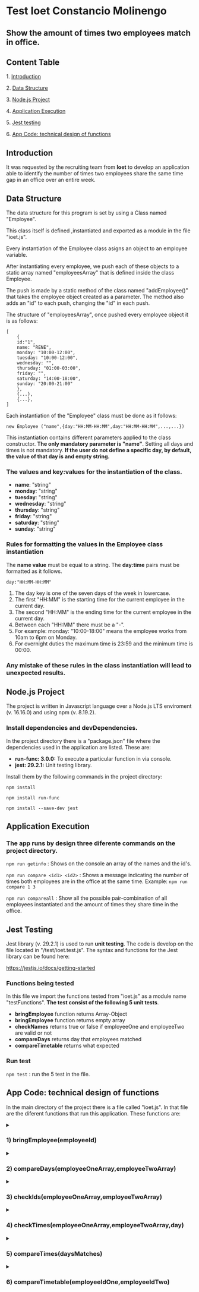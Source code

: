 <h1>Test Ioet Constancio Molinengo</h1>

<h2>Show the amount of times two employees match in office.</h2>

<h2>Content Table</h2>

<p>1. <a href=#introduction>Introduction</a></p>
<p>2. <a href=#data-structure>Data Structure</a></p>
<p>3. <a href=#node>Node.js Project</a></p>
<p>4. <a href=#app>Application Execution</a></p>
<p>5. <a href=#test>Jest testing</a></p>
<p>6. <a href=#code>App Code: technical design of functions</a></p>

<h2 name="introduction">Introduction</h2>

It was requested by the recruiting team from <strong>Ioet</strong> to develop an application able to identify the number of times two employees share the same time gap in an office over an entire week.

<h2 name="data-structure">Data Structure</h2>

<p>The data structure for this program is set by using a Class named "Employee". </p>
<p>This class itself is defined ,instantiated and exported as a module in the file "ioet.js".</p>

<p>Every instantiation of the Employee class asigns an object to an employee variable.</p>
<p>After instantiating every employee, we push each of these objects to a static array named "employeesArray" that is defined inside the class Employee.</p> 
<p>The push is made by a static method of the class named "addEmployee()" that takes the employee object created as a parameter. The method also adds an "id" to each push, changing the "id" in each push.</p>

<p>The structure of "employeesArray", once pushed every employee object it is as follows:</p>

```
[
	{
	id:"1",
	name: "RENE",
	monday: "10:00-12:00",
	tuesday: "10:00-12:00",
	wednesday: "",
	thursday: "01:00-03:00",
	friday: "",
	saturday: "14:00-18:00",
	sunday: "20:00-21:00"
	},
	{...},
	{...},
]
```

<p>Each instantiation of the "Employee" class must be done as it follows:</p>

`new Employee ("name",{day:"HH:MM-HH:MM",day:"HH:MM-HH:MM",...,...})`

<p>This instantiation contains different parameters applied to the class constructor. <strong>The only mandatory parameter is "name"</strong>. Setting all days and times is not mandatory. <strong>If the user do not define a specific day, by default, the value of that day is and empty string.</strong></p>

<h3>The values and key:values for the instantiation of the class.</h3>

<ul>
	<li><strong>name</strong>: "string"</li>
	<li><strong>monday</strong>: "string"</li>
	<li><strong>tuesday</strong>: "string"</li>
	<li><strong>wednesday</strong>: "string"</li>
	<li><strong>thursday</strong>: "string"</li>
	<li><strong>friday</strong>: "string"</li>
	<li><strong>saturday</strong>: "string"</li>
	<li><strong>sunday</strong>: "string"</li>
</ul>

<h3>Rules for formatting the values in the Employee class instantiation</h3>

<p>The <strong>name value</strong> must be equal to a string.
The <strong>day:time</strong> pairs must be formatted as it follows.</p>

`day:"HH:MM-HH:MM"`

<ol>
<li>The day key is one of the seven days of the week in lowercase.</li>
<li>The first "HH:MM" is the starting time for the current employee in the current day.</li>
<li>The second "HH:MM" is the ending time for the current employee in the current day.</li>
<li>Between each "HH:MM" there must be a "-".</li>
<li>For example: monday: "10:00-18:00" means the employee works from 10am to 6pm on Monday.</li>
<li>For overnight duties the maximum time is 23:59 and the minimum time is 00:00.</li>
</ol>

<h3>Any mistake of these rules in the class instantiation will lead to unexpected results.</h3>

<h2 name="node">Node.js Project</h2>
The project is written in Javascript language over a Node.js LTS enviroment (v. 16.16.0) and using npm (v. 8.19.2).

<h3>Install dependencies and devDependencies.</h3>

In the project directory there is a "package.json" file where the dependencies used in the application are listed. These are:

<ul>
	<li><strong>run-func: 3.0.0:</strong> To execute a particular function in via console.</li>
	<li><strong>jest: 29.2.1:</strong> Unit testing library.</li>
</ul>

<p>Install them by the following commands in the project directory:</p>

`npm install`

`npm install run-func`

`npm install --save-dev jest`

<h2 name="app">Application Execution</h2>
<h3>The app runs by design three diferente commands on the project directory.</h3>

`npm run getinfo` : Shows on the console an array of the names and the id's.

`npm run compare <id1> <id2>` : Shows a message indicating the number of times both employees are in the office at the same time. Example: `npm run compare 1 3`

`npm run compareall` : Show all the possible pair-combination of all employees instantiated and the amount of times they share time in the office.

<h2 name="test">Jest Testing</h2>

<p>Jest library (v. 29.2.1) is used to run <strong>unit testing</strong>. The code is develop on the file located in "/test/ioet.test.js". The syntax and functions for the Jest library can be found here:</p>

https://jestjs.io/docs/getting-started

<h3>Functions being tested</h3>

<p>In this file we import the functions tested from "ioet.js" as a module name "testFunctions". <strong>The test consist of the following 5 unit tests</strong>.</p>

<ul>
	<li><strong>bringEmployee</strong> function returns Array-Object</li>
	<li><strong>bringEmployee</strong>  function returns empty array</li>
	<li><strong>checkNames</strong> returns true or false if employeeOne and employeeTwo are valid or not</li>
	<li><strong>compareDays</strong> returns day that employees matched</li>
	<li><strong>compareTimetable</strong> returns what expected</li>
</ul>

<h3>Run test</h3>

`npm test` : run the 5 test in the file.

<h2 name="code">App Code: technical design of functions</h2>
    
In the main directory of the project there is a file called "ioet.js". In that file are the diferent functions that run this application. These functions are:

<details>
    <summary><h3>1) bringEmployee(employeeId)</h3></summary>
    <p>This function takes as an argument the id of any employee.</p>
    <p>Above all the code, there is an <strong>import of the module "EmployeeClass"</strong> which contains the "Employee" class. Inside the class there is an Array called "employeesArray". The implementation of this arrays is explain in prior chapter of this documentation.</p>
    <p>We assign that array to a local variable called the same. Then, the app <strong>filters that array looking for the employee object that has the "id" given as a argument in the function</strong>. The function, finally, returns an array with a single object inside.</p>
    <p>Finally, all the functionality detailed above is inside a <strong>try...catch block</strong> to catch the only possible error; which is if the class Employee was not imported correctly</p>
</details>

<details>
    <summary><h3>2) compareDays(employeeOneArray,employeeTwoArray)</h3></summary>
    <p>This function uses as parameters two arrays each returned from an execution of function 1.</p>
    <p>First, <strong>new Object() instantiation</strong> creates a empty object that the app asigns to a variable called <strong>daysMatched</strong>, which the app will use to, in first place, save the days and times two employees matches.</p>
    <p>Then, we use the function number 3, which returns true or false whether the arrays are correct or not and asign that <strong>boolean value the variable areIdsChecked.</strong><p>
    <p>If the value of areIdsChecked is true, the app starts entering values to the variable called daysMatched.</p> 
    <p>It does this by executing a <strong>for loop</strong> which <strong>iterates through the elements of an array called daysOfWeek, that have the seven days of the week<strong>and was defined at the beginning of the code.</p> 
    <p>Inside the iteration, there's an if-else condition which does the next:</p>
    <ol>
        <li>If <strong>any of the two arguments of the function returns falsy values in the object key "day"</strong>, it means on that day one of the employees do not work at office. Making imposible for them to meet. Then the iteration jumps to other day.</li>
        <li>If both have time schedules thay day, both have truthy values and the iteration runs the else block. 
        <li>Inside the <strong>else block</strong>, there's function 4, which checks whether the schedule time format is correct for both employees and returns an <strong>Array of time values that is assigned to the variable times</strong>.</li>
        <li>Finally we insert inside the <strong>daysMatched object</strong> a key:value pair, being <strong>key=day and value=times.</strong> At the end of the iteration this object contains the days both employees were at office and their entry and exit time.</li>
    </ol>
    <p>After the iteration is finished, the function <strong>returns the object DaysMatched</strong>
    <p>Also there is in this function <strong>error handlers if the time schedule are wrong formated the class Employee object</strong> and <strong>log messages if the function 3 returns false (meaning the user wrote the names incorrectly)</p>    
</details>

<details>
 <summary><h3>3) checkIds(employeeOneArray,employeeTwoArray)</h3></summary>
    <p>The function takes as an argument two arrays, each with a single object of the selected employee.</p>
    <p>Inside, the function has <strong>two conditions the arrays must fullfil:</strong>.</p>
    <p>The <strong>first one</strong> controls if the parameters are the same.</p>
    <p>The <strong>second one</strong> controls if any of the parameters are the empty, meaning the user does not exist.</p>
    <p>Finally the function check whether the boolean variables asigned to the conditions are true or false. From there, it logs different error messages and returns false boolean values. The value returned is <strong>true only when both conditions are false.</strong></p>
    <p>The function is inside a <strong>try...catch</strong> statement that controls any posible error</p>
</details>

<details>
    <summary><h3>4) checkTimes(employeeOneArray,employeeTwoArray,day)</h3></summary>
    <p>This function is inside the iteration of function 2. Takes three arguments, the arrays with the object from each employee and the day corresponding to the iterating process inside function 2.</p>
    <p>The whole function 4 is a <strong>try...catch block</strong>. By getting inside the key "day" of the object in each employee array we <strong>receive a string with the format "HH:MM-HH:MM".</strong> To get each time in the format "HH:MM" the app uses the <strong>string.split() method</strong>. From there we have the possibility to extract four time strings that will be assign the to the variables <strong>employeeOneStartTime, employeeOneEndTime, employeeTwoStartTime and employeeTwoEndTime.</strong></p>
    <p>The conditions that are tested for this four variables are:</p>
    <ul>
        <li>The lenght of the string es equal to 5 ("HH:MM").</li>
        <li>The string value is lesser than "23:59".<strong> Sidenote: This strings representing hours behaves well in greater-less comparison</strong></li>
        <li>The string value is greater than "00:00".<strong> Sidenote: This strings representing hours behaves well in greater-less comparison</strong></li>
        <li>The "MM" structure, representing the minutes in the times are lesser than 59.</li>
        <li>The end time of the employee is greater and the start time.</li>
    </ul>
    <p>If all conditions are fullfil for the four time variables, the function <strong>returns those same variables in an array called "times".</strong></p> 
    <p>If any of the conditions is false, a message is log and a error is thrown to stop the execution of the app by the use of future try...catch blocks.</p>
</details>

<details>
    <summary><h3>5) compareTimes(daysMatches)</h3></summary>
    <p>This function uses as argument the return of function 2. Let's remember daysMatched from function 2 is an object that saves the as key the days two employees are in office next to and array of their starting and ending time. The structure is as follows:</p>

```
{
  day: [ employeeOneStartTime, employeeOneEndTime, employeeTwoStartTime, employeeTwoEndTime ],
  ...,
  ...
}
```

<p>Given the fact that the maximum amount of ocurrences between two employees is equal to the amount of days they coincided. The function starts by <strong>asigning the length value of the object to a variable call ocurrences.</strong></p>
<p>Then the application uses a for loop using the array daysOfWeek iterating each "day" to analyse if there is a key equal to "day". <strong>If the key exists, the app asign each element from the value array to 4 singles variables called employeeOneStartTime, employeeOneEndTime, employeeTwoStartTime and employeeTwoEndTime.</strong></p>
<h3>HOW TO KNOW IF TWO TIMES SCHEDULES ARE OVER EACH OTHER</h3>
<p>To prove two employees share the same time in a job two conditions must be true: </p>
<ol>
    <li><strong>The end time of employee 1 must be greater or equal to the start time of employee 2</strong></li>
    <li><strong>The end time of employee 2 must be greater or equal to the start time of employee 1</strong></li>
</ol>
<p>We declare these two conditions <strong>inside an if block.</strong> using the variables asigned above. <strong>If both variables are true</strong>, it means they work at the same time that day and the app continues the for loop. <strong>If any of them or both are false</strong>, it means that day they did not match at work, and the function reduce the number of ocurrences by 1.</p>
<p>The function does this for every day in the daysOfWeek array, and <strong>return the ocurrences variable at the end.</strong></p>
</details>

<details>
    <summary><h3>6) compareTimetable(employeeIdOne,employeeIdTwo)</h3></summary>

<p>This function contains a <strong>try...catch block</strong> in charge of running the above explained functions as shown:</p>

```
    const employeeOne = bringEmployee(employeeIdOne);
    const employeeTwo = bringEmployee(employeeIdTwo)
    const daysMatched = compareDays(employeeOne,employeeTwo);
    const ocurrences = compareTimes(daysMatched);
```

<p> If everything works as intended it <strong>displays a log message with the time of ocurrences between two employees selected.</strong></p>

<details>
<summary><h3>7) compareAllTimetable( )</h3></summary>
<p>This is the first function described that takes no arguments. It is in charge of showing <strong>all the possible combination of two employees and the amount of times they share office</strong> in the week. It is an extension of function 6.</p>
<p>Inside a <strong>try...catch block</strong> the function starts by using function 8 in charge of returning an array with all the id from the "employeesArray" array generated by using the class "Employee" and asigning it to a <strong>variable called employeesIdsArray.</strong></p>
<p>Once we have that variable the function will use it as argument of function 9, which returns and array of all the possible pair combinations of the employees' id's and <strong>asign that array to the variable pairOfIdsArray. This array has the following structure:</strong></p>

```
[
  '1 2',
  '1 3',
  '1 4',
  '...',
  '...'
]
```

<p>This array is used in a <strong>for loop</strong> which uses the the lenght of the "pairOfIdsArray" to iterate. Inside the for loop <strong>the function extract the two id's of each employee using string.split(" ") method and it assigns each id to two variables called "IdOne" and "IdTwo"</strong>. Finally, the function works in the exact same way as function 6 logging on the console the number of ocurrences for each pair.</p>
</details>

<details>
    <summary><h3>8) getAllIds( )</h3></summary>

<p>This function is inside a <strong>try...except block</strong>.</p>
<p>The function uses the array "employeesArray" imported from the "Employee" class, and it assigns it to a local variable called the same.</p>
<p>Next, by the <strong>array.map( ) method</strong> we generate a new array with the id of all the employees and <strong>assign it to a variable called employeesIdArray.</strong> This last variable is returned from the function.</p>  
</details>

<details>
    <summary><h3>9) getPairOfIds(employeesIdsArray)</h3></summary>

<p>This function takes as an argument the array returned from function 8 and return <strong>an array with all the possible id pair combinations</strong>.</p>
<p>In plain words this function takes the first id of the array and concatenates the next ones. Then it takes the second id and concatenates only the ones that follow it and so on. For example:</p>

```
array = [1,2,3,4]
NewArray = ["1 2",
            "1 3",
            "1 4
            "2 3",
            "2 4",
            "3 4"]
```

<p><strong>The logic of this function is best explained step by step</strong></p>

```
const pairOfIdsArray = [].concat(...employeesIdsArray.map(
    (elm, index) => employeesIdsArray.slice(index+1).map(
        (elm2) => elm + ' ' + elm2 )));
```

<ol>
    <li>pairOfIdsArray is and array that save the structure<strong>"elm + ' ' + elm2"</strong></li>
    <li><strong>"elm" and "elm2"</strong> are the first and second elements iterated by the outer and the inner <strong>.map( ) method</strong></li>
    <li><strong>"elm"</strong> is the element from the ...employeesNameArray.map( ) method.</li>
    <li><strong>"elm2"</strong> is the element from the .employeesNamesArray.slice(index+1).map( ) method</li>
    <li><strong>The outer .map( )</strong> takes the first element and iterates over the inner map, but the array used in the second map does not contain the first element (because of .slice())</li>
    <li><strong>The outer .map( )</strong> generates <strong>"elm + ' ' + elm2"</strong> and the .concat() method outside insert it into the empty array.</li>
    <li><strong>The inner .map( )</strong> iterates the <strong>inner Array</strong> and the .concat() is repeated until the second .map( ) ends.</li>
    <li><strong>The outer .map( )</strong> repeats step 5 with the the next element in the ...employeesNameArray. And the <strong>second .map( )</strong> iterates over the elements who follow it as explain in step 6 and 7.</li>
    <li>This process is repeated until the first .map( ) reaches the last element inside ...employeesNameArray and the second .map( )has nothing else to iterate through.</li>
</ol>
<p>Finally, the function returns the array with all the possible combinations as "pairofIdsArray"</p>
</details>

<details>
    <summary><h3>10) getInfo( )</h3></summary>

<p>This function is inside a <strong>try...except block</strong>.</p>
<p>The function uses the array "employeesArray" imported from the "Employee" class, and it assigns it to a local variable called the same.</p>
<p>Next, we generate a <strong>for loop</strong> using the array of employees and its lenght as parameters.</p>
<p>Inside this loop we generate a string with information using the id and name from the current employee object. After that, the function pushes the current string into a array called "employeeInfoArray".</p>
<p>When the loops ends, inside "employeeInfoArray" there will be several strings with the id and name of all the employees.</p>
<p>Finally, we return "employeeInfoArray" to be use in one of the commands of the application.</p>
</details>

<h3>End of documentation</h3>
<h1>Constancio Molinengo</h1>

